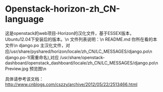 Openstack-horizon-zh_CN-language
================================
这是openstack的web项目-Horizon的汉化文件，基于ESSEX版本，Ubuntu12.04下安装后的版本。\n
文件列表说明：\n
README.md 你所在看的本文件\n
django.po 主汉化文件，对应/usr/share/pyshared/horizon/locale/zh_CN/LC_MESSAGES/django.po\n
django.po-1(需重命名),对应 /usr/share/openstack-dashboard/openstack_dashboard/locale/zh_CN/LC_MESSAGES/django.po\n
Preview.jpg 预览图\n

具体请参考该文档：http://www.cnblogs.com/cszzy/archive/2012/05/22/2513466.html